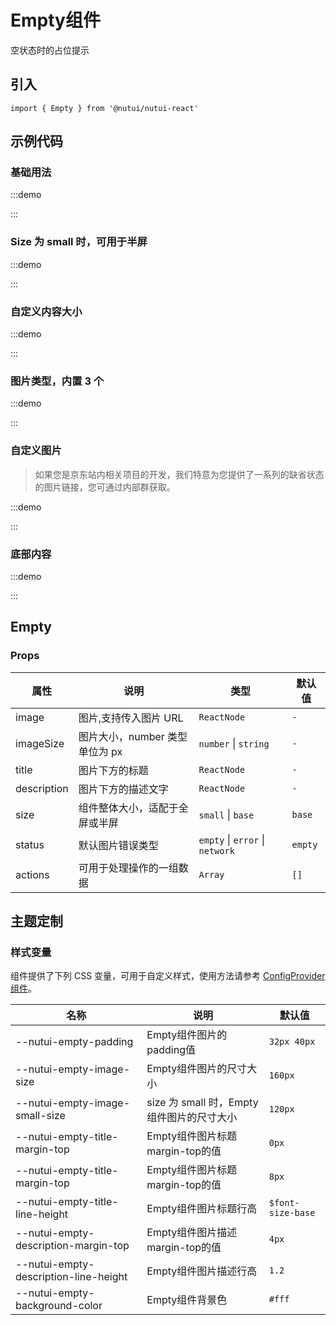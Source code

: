 # Empty组件

空状态时的占位提示

## 引入

```tsx
import { Empty } from '@nutui/nutui-react'
```

## 示例代码

### 基础用法

:::demo

<CodeBlock src='h5/demo1.tsx'></CodeBlock>

:::

### Size 为 small 时，可用于半屏

:::demo

<CodeBlock src='h5/demo2.tsx'></CodeBlock>

:::

### 自定义内容大小

:::demo

<CodeBlock src='h5/demo3.tsx'></CodeBlock>

:::

### 图片类型，内置 3 个

:::demo

<CodeBlock src='h5/demo4.tsx'></CodeBlock>

:::

### 自定义图片

> 如果您是京东站内相关项目的开发，我们特意为您提供了一系列的缺省状态的图片链接，您可通过内部群获取。

:::demo

<CodeBlock src='h5/demo5.tsx'></CodeBlock>

:::

### 底部内容

:::demo

<CodeBlock src='h5/demo6.tsx'></CodeBlock>

:::

## Empty

### Props

| 属性        | 说明                           | 类型                            | 默认值  |
| ----------- | ------------------------------ | ------------------------------- | ------- |
| image       | 图片,支持传入图片 URL          | `ReactNode`                     | `-`     |
| imageSize   | 图片大小，number 类型单位为 px | `number` \| `string`            | `-`     |
| title       | 图片下方的标题                 | `ReactNode`                     | `-`     |
| description | 图片下方的描述文字             | `ReactNode`                     | `-`     |
| size        | 组件整体大小，适配于全屏或半屏 | `small` \| `base`               | `base`  |
| status      | 默认图片错误类型               | `empty` \| `error` \| `network` | `empty` |
| actions     | 可用于处理操作的一组数据       | `Array`                         | `[]`    |

## 主题定制

### 样式变量

组件提供了下列 CSS 变量，可用于自定义样式，使用方法请参考 [ConfigProvider 组件](#/zh-CN/component/configprovider)。

| 名称 | 说明 | 默认值 |
| --- | --- | --- |
| \--nutui-empty-padding | Empty组件图片的padding值  | `32px 40px` |
| \--nutui-empty-image-size | Empty组件图片的尺寸大小 | `160px`   |
| \--nutui-empty-image-small-size | size 为 small 时，Empty组件图片的尺寸大小 | `120px`           |
| \--nutui-empty-title-margin-top | Empty组件图片标题margin-top的值           | `0px`             |
| \--nutui-empty-title-margin-top | Empty组件图片标题margin-top的值           | `8px`             |
| \--nutui-empty-title-line-height  | Empty组件图片标题行高  | `$font-size-base` |
| \--nutui-empty-description-margin-top  | Empty组件图片描述margin-top的值           | `4px`             |
| \--nutui-empty-description-line-height | Empty组件图片描述行高  | `1.2`             |
| \--nutui-empty-background-color | Empty组件背景色  | `#fff`            |
